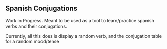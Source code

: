 ## Spanish Conjugations

Work in Progress. Meant to be used as a tool to learn/practice spanish verbs and their conjugations.

Currently, all this does is display a random verb, and the conjugation table for a random mood/tense
